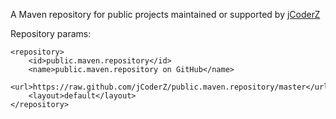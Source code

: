 A Maven repository for public projects maintained or supported by [jCoderZ](https://github.com/jCoderZ/)

Repository params:

    <repository>
        <id>public.maven.repository</id>
        <name>public.maven.repository on GitHub</name>
        <url>https://raw.github.com/jCoderZ/public.maven.repository/master</url>
        <layout>default</layout>
    </repository>

